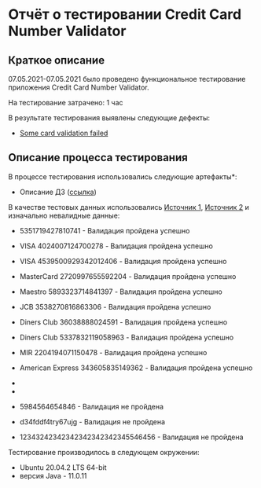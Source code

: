 # Отчёт о тестировании Credit Card Number Validator

## Краткое описание

07.05.2021-07.05.2021 было проведено функциональное тестирование  приложения Credit Card Number Validator.

На тестирование затрачено: 1 час

В результате тестирования выявлены следующие дефекты:
* [Some card validation failed](https://github.com/aidthebest/java-1.1/issues/1)


## Описание процесса тестирования

В процессе тестирования использовались следующие артефакты*:
* Описание ДЗ ([ссылка](https://github.com/netology-code/javaqa-homeworks/tree/master/intro))

В качестве тестовых данных использовались [Источник 1](https://www.freeformatter.com/credit-card-number-generator-validator.html), [Источник 2](https://creditcardgenerator.in/bulk-credit-card-generator) и изначально невалидные данные:
* 5351719427810741 - Валидация пройдена успешно 
* VISA 4024007124700278 - Валидация пройдена успешно 
* VISA 4539500929342012406 - Валидация пройдена успешно 
* MasterCard 2720997655592204 - Валидация пройдена успешно 
* Maestro 5893323714841397 - Валидация пройдена успешно 
* JCB 3538270816863306 - Валидация пройдена успешно 
* Diners Club 36038888024591 - Валидация пройдена успешно 
* Diners Club 5337832119058963 - Валидация пройдена успешно 
* MIR 2204194071150478 - Валидация пройдена успешно 
* American Express 343605835149362 - Валидация пройдена успешно 
*

*
* 5984564654846 - Валидация не пройдена
* d34fddf4try67ujg - Валидация не пройдена
* 12343242342342342342342345546456 - Валидация не пройдена

Тестирование производилось в следующем окружении:
* Ubuntu 20.04.2 LTS 64-bit
* версия Java - 11.0.11

